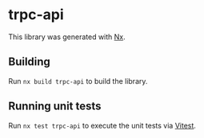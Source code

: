 # trpc-api

This library was generated with [Nx](https://nx.dev).

## Building

Run `nx build trpc-api` to build the library.

## Running unit tests

Run `nx test trpc-api` to execute the unit tests via [Vitest](https://vitest.dev/).
